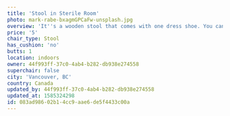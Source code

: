 ```yaml
---
title: 'Stool in Sterile Room'
photo: mark-rabe-bxagmGPCaFw-unsplash.jpg
overview: 'It''s a wooden stool that comes with one dress shoe. You can''t keep it though.'
price: '5'
chair_type: Stool
has_cushion: 'no'
butts: 1
location: indoors
owner: 44f993ff-37c0-4ab4-b282-db938e274558
superchair: false
city: 'Vancouver, BC'
country: Canada
updated_by: 44f993ff-37c0-4ab4-b282-db938e274558
updated_at: 1585324298
id: 083ad986-02b1-4cc9-aae6-de5f4433c00a
---
```

